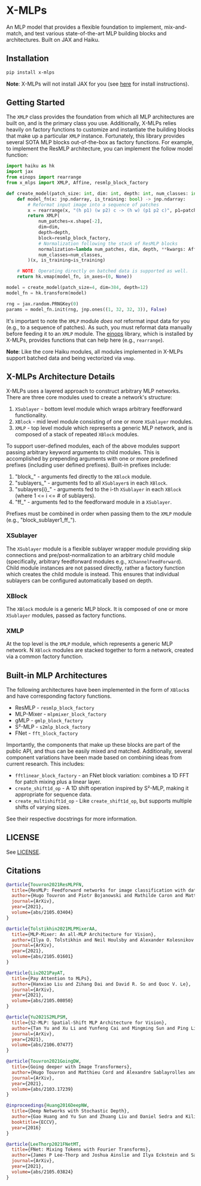 # X-MLPs

An MLP model that provides a flexible foundation to implement, mix-and-match, and test various state-of-the-art MLP building blocks and architectures.
Built on JAX and Haiku.

## Installation

```sh
pip install x-mlps
```

**Note**: X-MLPs will not install JAX for you (see [here](https://github.com/google/jax#installation) for install instructions).

## Getting Started

The `XMLP` class provides the foundation from which all MLP architectures are built on, and is the primary class you use.
Additionally, X-MLPs relies heavily on factory functions to customize and instantiate the building blocks that make up a particular `XMLP` instance.
Fortunately, this library provides several SOTA MLP blocks out-of-the-box as factory functions.
For example, to implement the ResMLP architecture, you can implement the follow model function:

```python
import haiku as hk
import jax
from einops import rearrange
from x_mlps import XMLP, Affine, resmlp_block_factory

def create_model(patch_size: int, dim: int, depth: int, num_classes: int = 10):
    def model_fn(x: jnp.ndarray, is_training: bool) -> jnp.ndarray:
        # Reformat input image into a sequence of patches
        x = rearrange(x, "(h p1) (w p2) c -> (h w) (p1 p2 c)", p1=patch_size, p2=patch_size)
        return XMLP(
            num_patches=x.shape[-2],
            dim=dim,
            depth=depth,
            block=resmlp_block_factory,
            # Normalization following the stack of ResMLP blocks
            normalization=lambda num_patches, dim, depth, **kwargs: Affine(dim, **kwargs),
            num_classes=num_classes,
        )(x, is_training=is_training)

    # NOTE: Operating directly on batched data is supported as well.
    return hk.vmap(model_fn, in_axes=(0, None))

model = create_model(patch_size=4, dim=384, depth=12)
model_fn = hk.transform(model)

rng = jax.random.PRNGKey(0)
params = model_fn.init(rng, jnp.ones((1, 32, 32, 3)), False)
```

It's important to note the `XMLP` module _does not_ reformat input data for you (e.g., to a sequence of patches).
As such, you must reformat data manually before feeding it to an `XMLP` module.
The [einops](https://github.com/arogozhnikov/einops) library, which is installed by X-MLPs, provides functions that can help here (e.g., `rearrange`).

**Note**: Like the core Haiku modules, all modules implemented in X-MLPs support batched data and being vectorized via `vmap`.

## X-MLPs Architecture Details

X-MLPs uses a layered approach to construct arbitrary MLP networks. There are three core modules used to create a network's structure:

1. `XSublayer` - bottom level module which wraps arbitrary feedforward functionality.
2. `XBlock` - mid level module consisting of one or more `XSublayer` modules.
3. `XMLP` - top level module which represents a generic MLP network, and is composed of a stack of repeated `XBlock` modules.

To support user-defined modules, each of the above modules support passing arbitrary keyword arguments to child modules.
This is accomplished by prepending arguments with one or more predefined prefixes (including user defined prefixes).
Built-in prefixes include:

1. "block\_" - arguments fed directly to the `XBlock` module.
2. "sublayers\_" - arguments fed to all `XSublayer`s in each `XBlock`.
3. "sublayers{i}\_" - arguments fed to the i-th `XSublayer` in each `XBlock` (where 1 <= i <= # of sublayers).
4. "ff\_" - arguments fed to the feedforward module in a `XSublayer`.

Prefixes must be combined in order when passing them to the `XMLP` module (e.g., "block_sublayer1_ff\_<argument name>").

### XSublayer

The `XSublayer` module is a flexible sublayer wrapper module providing skip connections and pre/post-normalization to an arbitrary child module (specifically, arbitrary feedforward modules e.g., `XChannelFeedForward`).
Child module instances are not passed directly, rather a factory function which creates the child module is instead.
This ensures that individual sublayers can be configured automatically based on depth.

### XBlock

The `XBlock` module is a generic MLP block. It is composed of one or more `XSublayer` modules, passed as factory functions.

### XMLP

At the top level is the `XMLP` module, which represents a generic MLP network.
N `XBlock` modules are stacked together to form a network, created via a common factory function.

## Built-in MLP Architectures

The following architectures have been implemented in the form of `XBlock`s and have corresponding factory functions.

- ResMLP - `resmlp_block_factory`
- MLP-Mixer - `mlpmixer_block_factory`
- gMLP - `gmlp_block_factory`
- S²-MLP - `s2mlp_block_factory`
- FNet - `fft_block_factory`

Importantly, the components that make up these blocks are part of the public API, and thus can be easily mixed and
matched. Additionally, several component variations have been made based on combining ideas from current research.
This includes:

- `fftlinear_block_factory` - an FNet block variation: combines a 1D FFT for patch mixing plus a linear layer.
- `create_shift1d_op` - A 1D shift operation inspired by S²-MLP, making it appropriate for sequence data.
- `create_multishift1d_op` - Like `create_shift1d_op`, but supports multiple shifts of varying sizes.

See their respective docstrings for more information.

## LICENSE

See [LICENSE](LICENSE).

## Citations

```bibtex
@article{Touvron2021ResMLPFN,
  title={ResMLP: Feedforward networks for image classification with data-efficient training},
  author={Hugo Touvron and Piotr Bojanowski and Mathilde Caron and Matthieu Cord and Alaaeldin El-Nouby and Edouard Grave and Gautier Izacard and Armand Joulin and Gabriel Synnaeve and Jakob Verbeek and Herv'e J'egou},
  journal={ArXiv},
  year={2021},
  volume={abs/2105.03404}
}
```

```bibtex
@article{Tolstikhin2021MLPMixerAA,
  title={MLP-Mixer: An all-MLP Architecture for Vision},
  author={Ilya O. Tolstikhin and Neil Houlsby and Alexander Kolesnikov and Lucas Beyer and Xiaohua Zhai and Thomas Unterthiner and Jessica Yung and Daniel Keysers and Jakob Uszkoreit and Mario Lucic and Alexey Dosovitskiy},
  journal={ArXiv},
  year={2021},
  volume={abs/2105.01601}
}
```

```bibtex
@article{Liu2021PayAT,
  title={Pay Attention to MLPs},
  author={Hanxiao Liu and Zihang Dai and David R. So and Quoc V. Le},
  journal={ArXiv},
  year={2021},
  volume={abs/2105.08050}
}
```

```bibtex
@article{Yu2021S2MLPSM,
  title={S2-MLP: Spatial-Shift MLP Architecture for Vision},
  author={Tan Yu and Xu Li and Yunfeng Cai and Mingming Sun and Ping Li},
  journal={ArXiv},
  year={2021},
  volume={abs/2106.07477}
}
```

```bibtex
@article{Touvron2021GoingDW,
  title={Going deeper with Image Transformers},
  author={Hugo Touvron and Matthieu Cord and Alexandre Sablayrolles and Gabriel Synnaeve and Herv'e J'egou},
  journal={ArXiv},
  year={2021},
  volume={abs/2103.17239}
}
```

```bibtex
@inproceedings{Huang2016DeepNW,
  title={Deep Networks with Stochastic Depth},
  author={Gao Huang and Yu Sun and Zhuang Liu and Daniel Sedra and Kilian Q. Weinberger},
  booktitle={ECCV},
  year={2016}
}
```

```bibtex
@article{LeeThorp2021FNetMT,
  title={FNet: Mixing Tokens with Fourier Transforms},
  author={James P Lee-Thorp and Joshua Ainslie and Ilya Eckstein and Santiago Onta{\~n}{\'o}n},
  journal={ArXiv},
  year={2021},
  volume={abs/2105.03824}
}
```

